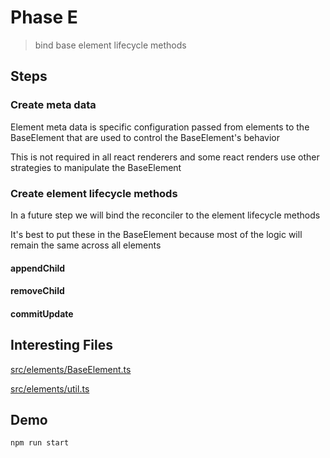 # Phase E

> bind base element lifecycle methods

## Steps

### Create meta data

Element meta data is specific configuration passed from elements to the BaseElement
that are used to control the BaseElement's behavior

This is not required in all react renderers and some react renders use other
strategies to manipulate the BaseElement

### Create element lifecycle methods

In a future step we will bind the reconciler to the element lifecycle methods

It's best to put these in the BaseElement because most of the logic will remain
the same across all elements

#### appendChild

#### removeChild

#### commitUpdate

## Interesting Files

[src/elements/BaseElement.ts](src/elements/BaseElement.ts)

[src/elements/util.ts](src/elements/util.ts)

## Demo

```sh
npm run start
```
